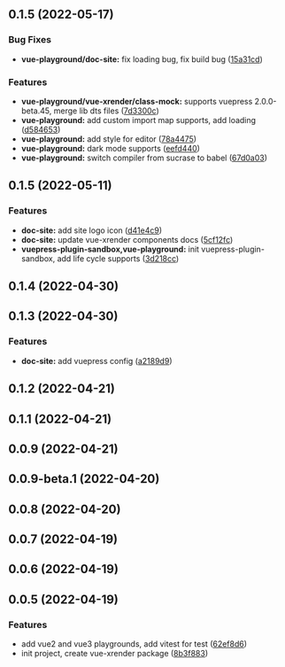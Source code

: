 ## 0.1.5 (2022-05-17)

### Bug Fixes

- **vue-playground/doc-site:** fix loading bug, fix build bug ([15a31cd](https://github.com/2214962083/vue-superman/commit/15a31cd34bbbd970cc50915b223899b7b4956ffc))

### Features

- **vue-playground/vue-xrender/class-mock:** supports vuepress 2.0.0-beta.45, merge lib dts files ([7d3300c](https://github.com/2214962083/vue-superman/commit/7d3300ca6183ed6070d9bc762f1324cc13d1d820))
- **vue-playground:** add custom import map supports, add loading ([d584653](https://github.com/2214962083/vue-superman/commit/d5846536a3e562c0615f3c5180d6a715b0033f30))
- **vue-playground:** add style for editor ([78a4475](https://github.com/2214962083/vue-superman/commit/78a4475bea338fa743de3dffe49b454902e936ac))
- **vue-playground:** dark mode supports ([eefd440](https://github.com/2214962083/vue-superman/commit/eefd440f4a105a019ad8d8f529d1ccbe2668e8cd))
- **vue-playground:** switch compiler from sucrase to babel ([67d0a03](https://github.com/2214962083/vue-superman/commit/67d0a033af81029d4b6514b4c4cc5201b9073a5b))

## 0.1.5 (2022-05-11)

### Features

- **doc-site:** add site logo icon ([d41e4c9](https://github.com/2214962083/vue-superman/commit/d41e4c9ad4806b580d6199e671ff6d1031a7c6b8))
- **doc-site:** update vue-xrender components docs ([5cf12fc](https://github.com/2214962083/vue-superman/commit/5cf12fcb3bd2dd84a3e1d85047ad55ca9065583e))
- **vuepress-plugin-sandbox,vue-playground:** init vuepress-plugin-sandbox, add life cycle supports ([3d218cc](https://github.com/2214962083/vue-superman/commit/3d218ccb4de17ec4d2870692bb200f4742667b85))

## 0.1.4 (2022-04-30)

## 0.1.3 (2022-04-30)

### Features

- **doc-site:** add vuepress config ([a2189d9](https://github.com/2214962083/vue-superman/commit/a2189d9a5f802abed444515d4da54546be4a1bf5))

## 0.1.2 (2022-04-21)

## 0.1.1 (2022-04-21)

## 0.0.9 (2022-04-21)

## 0.0.9-beta.1 (2022-04-20)

## 0.0.8 (2022-04-20)

## 0.0.7 (2022-04-19)

## 0.0.6 (2022-04-19)

## 0.0.5 (2022-04-19)

### Features

- add vue2 and vue3 playgrounds, add vitest for test ([62ef8d6](https://github.com/2214962083/vue-superman/commit/62ef8d6ab55520b2e39d00837613fa3d6c772e0c))
- init project, create vue-xrender package ([8b3f883](https://github.com/2214962083/vue-superman/commit/8b3f883ddb4f6dba3bc3889f39b867735c7e2b69))
